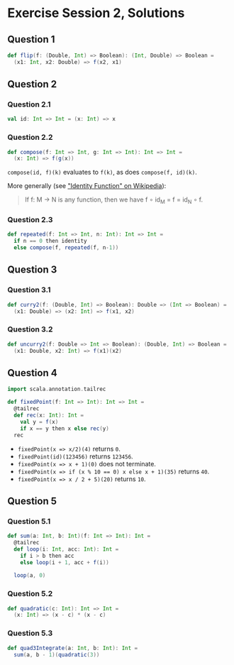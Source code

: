 # Exercise Session 2, Solutions

## Question 1

```scala
def flip(f: (Double, Int) => Boolean): (Int, Double) => Boolean =
  (x1: Int, x2: Double) => f(x2, x1)
```

## Question 2

### Question 2.1

```scala
val id: Int => Int = (x: Int) => x
```

### Question 2.2

```scala
def compose(f: Int => Int, g: Int => Int): Int => Int =
  (x: Int) => f(g(x))
```

`compose(id, f)(k)` evaluates to `f(k)`, as does `compose(f, id)(k)`.

More generally (see ["Identity Function" on Wikipedia](https://en.wikipedia.org/wiki/Identity_function#Algebraic_properties)):

> If f: M → N is any function, then we have f ∘ id<sub>M</sub> = f = id<sub>N</sub> ∘ f.

### Question 2.3

```scala
def repeated(f: Int => Int, n: Int): Int => Int =
  if n == 0 then identity
  else compose(f, repeated(f, n-1))
```

## Question 3

### Question 3.1

```scala
def curry2(f: (Double, Int) => Boolean): Double => (Int => Boolean) =
  (x1: Double) => (x2: Int) => f(x1, x2)
```

### Question 3.2

```scala
def uncurry2(f: Double => Int => Boolean): (Double, Int) => Boolean =
  (x1: Double, x2: Int) => f(x1)(x2)
```

## Question 4

```scala
import scala.annotation.tailrec

def fixedPoint(f: Int => Int): Int => Int =
  @tailrec
  def rec(x: Int): Int =
    val y = f(x)
    if x == y then x else rec(y)
  rec
```

- `fixedPoint(x => x/2)(4)` returns `0`.
- `fixedPoint(id)(123456)` returns `123456`.
- `fixedPoint(x => x + 1)(0)` does not terminate.
- `fixedPoint(x => if (x % 10 == 0) x else x + 1)(35)` returns `40`.
- `fixedPoint(x => x / 2 + 5)(20)` returns `10`.

## Question 5

### Question 5.1

```scala
def sum(a: Int, b: Int)(f: Int => Int): Int =
  @tailrec
  def loop(i: Int, acc: Int): Int =
    if i > b then acc
    else loop(i + 1, acc + f(i))
  
  loop(a, 0)
```

### Question 5.2

```scala
def quadratic(c: Int): Int => Int =
  (x: Int) => (x - c) * (x - c)
```

### Question 5.3

```scala
def quad3Integrate(a: Int, b: Int): Int =
  sum(a, b - 1)(quadratic(3))
```
